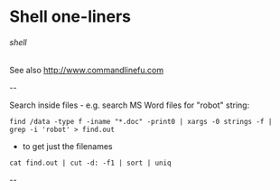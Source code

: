 # Shell one-liners
###### shell

See also http://www.commandlinefu.com

--

Search inside files - e.g. search MS Word files for "robot" string:
```
find /data -type f -iname "*.doc" -print0 | xargs -0 strings -f |  grep -i 'robot' > find.out
```
 * to get just the filenames
 ```
cat find.out | cut -d: -f1 | sort | uniq
```

--
